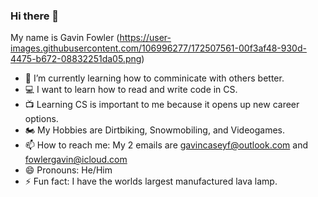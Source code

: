 ### Hi there 👋 

My name is Gavin Fowler
(https://user-images.githubusercontent.com/106996277/172507561-00f3af48-930d-4475-b672-08832251da05.png)

- 🌱 I’m currently learning how to comminicate with others better.
- 💻 I want to learn how to read and write code in CS.
- 📺 Learning CS is important to me because it opens up new career options.
- 🏍  My Hobbies are Dirtbiking, Snowmobiling, and Videogames.
- 📫 How to reach me: My 2 emails are gavincaseyf@outlook.com and fowlergavin@icloud.com
- 😄 Pronouns: He/Him
- ⚡ Fun fact: I have the worlds largest manufactured lava lamp.
